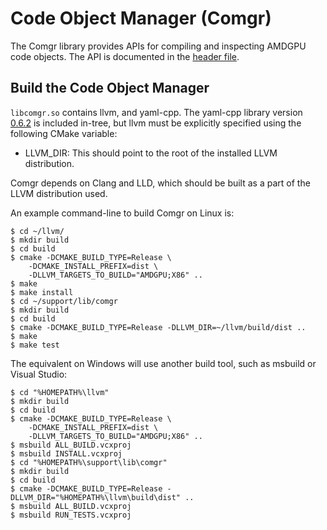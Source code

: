Code Object Manager (Comgr)
===========================

The Comgr library provides APIs for compiling and inspecting AMDGPU code
objects. The API is documented in the [header file](include/amd_comgr.h).

Build the Code Object Manager
-----------------------------

`libcomgr.so` contains llvm, and yaml-cpp. The yaml-cpp library version
[0.6.2](https://github.com/jbeder/yaml-cpp/releases/tag/yaml-cpp-0.6.2) is
included in-tree, but llvm must be explicitly specified using the following
CMake variable:

* LLVM_DIR: This should point to the root of the installed LLVM distribution.

Comgr depends on Clang and LLD, which should be built as a part of the LLVM
distribution used.

An example command-line to build Comgr on Linux is:

    $ cd ~/llvm/
    $ mkdir build
    $ cd build
    $ cmake -DCMAKE_BUILD_TYPE=Release \
        -DCMAKE_INSTALL_PREFIX=dist \
        -DLLVM_TARGETS_TO_BUILD="AMDGPU;X86" ..
    $ make
    $ make install
    $ cd ~/support/lib/comgr
    $ mkdir build
    $ cd build
    $ cmake -DCMAKE_BUILD_TYPE=Release -DLLVM_DIR=~/llvm/build/dist ..
    $ make
    $ make test

The equivalent on Windows will use another build tool, such as msbuild or
Visual Studio:

    $ cd "%HOMEPATH%\llvm"
    $ mkdir build
    $ cd build
    $ cmake -DCMAKE_BUILD_TYPE=Release \
        -DCMAKE_INSTALL_PREFIX=dist \
        -DLLVM_TARGETS_TO_BUILD="AMDGPU;X86" ..
    $ msbuild ALL_BUILD.vcxproj
    $ msbuild INSTALL.vcxproj
    $ cd "%HOMEPATH%\support\lib\comgr"
    $ mkdir build
    $ cd build
    $ cmake -DCMAKE_BUILD_TYPE=Release -DLLVM_DIR="%HOMEPATH%\llvm\build\dist" ..
    $ msbuild ALL_BUILD.vcxproj
    $ msbuild RUN_TESTS.vcxproj

